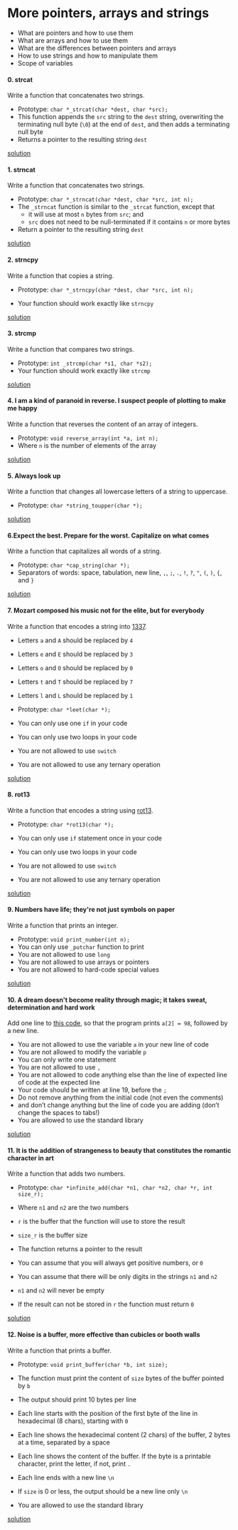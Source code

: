 # More pointers, arrays and strings

- What are pointers and how to use them
- What are arrays and how to use them
- What are the differences between pointers and arrays
- How to use strings and how to manipulate them
- Scope of variables

#### 0. strcat

Write a function that concatenates two strings.

- Prototype: `char *_strcat(char *dest, char *src);`
- This function appends the `src` string to the `dest` string, overwriting the terminating null byte (`\0`) at the end of `dest`, and then adds a terminating null byte
- Returns a pointer to the resulting string `dest`

[solution](/0x06-pointers_arrays_strings/0-strcat.c)

#### 1. strncat

Write a function that concatenates two strings.

- Prototype: `char *_strncat(char *dest, char *src, int n);`
- The `_strncat` function is similar to the `_strcat` function, except that
  - it will use at most `n` bytes from `src`; and
  - `src` does not need to be null-terminated if it contains `n` or more bytes
- Return a pointer to the resulting string `dest`

[solution](/0x06-pointers_arrays_strings/1-strncat.c)

#### 2. strncpy

Write a function that copies a string.

- Prototype: `char *_strncpy(char *dest, char *src, int n);`  

- Your function should work exactly like `strncpy`

[solution](/0x06-pointers_arrays_strings/2-strncpy.c)

#### 3. strcmp

Write a function that compares two strings.

- Prototype: `int _strcmp(char *s1, char *s2);`
- Your function should work exactly like `strcmp`

[solution](/0x06-pointers_arrays_strings/3-strcmp.c)

#### 4. I am a kind of paranoid in reverse. I suspect people of plotting to make me happy

Write a function that reverses the content of an array of integers.

- Prototype: `void reverse_array(int *a, int n);`
- Where `n` is the number of elements of the array

[solution](/0x06-pointers_arrays_strings/4-rev_array.c)

#### 5. Always look up

Write a function that changes all lowercase letters of a string to uppercase.

- Prototype: `char *string_toupper(char *);`

[solution](/0x06-pointers_arrays_strings/5-string_toupper.c)

#### 6.Expect the best. Prepare for the worst. Capitalize on what comes

Write a function that capitalizes all words of a string.

- Prototype: `char *cap_string(char *);`
- Separators of words: space, tabulation, new line, `,`, `;`, `.`, `!`, `?`, `"`, `(`, `)`, `{`, and `}`

[solution](/0x06-pointers_arrays_strings/6-cap_string.c)

#### 7. Mozart composed his music not for the elite, but for everybody

Write a function that encodes a string into [1337](https://alx-intranet.hbtn.io/rltoken/9v9KfpvWnL0GoMu5mozbug "1337").

- Letters `a` and `A` should be replaced by `4`  

- Letters `e` and `E` should be replaced by `3`  

- Letters `o` and `O` should be replaced by `0`  

- Letters `t` and `T` should be replaced by `7`  

- Letters `l` and `L` should be replaced by `1`  

- Prototype: `char *leet(char *);`

- You can only use one `if` in your code

- You can only use two loops in your code

- You are not allowed to use `switch`

- You are not allowed to use any ternary operation

[solution](/0x06-pointers_arrays_strings/7-leet.c)

#### 8. rot13

Write a function that encodes a string using [rot13](https://alx-intranet.hbtn.io/rltoken/YRxmNA7BnP6yZhl09TKX3A "rot13").

- Prototype: `char *rot13(char *);`  

- You can only use `if` statement once in your code

- You can only use two loops in your code

- You are not allowed to use `switch`

- You are not allowed to use any ternary operation

[solution](/0x06-pointers_arrays_strings/100-rot13.c)

#### 9. Numbers have life; they're not just symbols on paper

Write a function that prints an integer.

- Prototype: `void print_number(int n);`
- You can only use `_putchar` function to print
- You are not allowed to use `long`
- You are not allowed to use arrays or pointers
- You are not allowed to hard-code special values

[solution](/0x06-pointers_arrays_strings/101-print_number.c)

#### 10. A dream doesn't become reality through magic; it takes sweat, determination and hard work

Add one line to [this code](https://github.com/holbertonschool/make_magic_happen/blob/master/magic.c "this code"), so that the program prints `a[2] = 98`, followed by a new line.

- You are not allowed to use the variable `a` in your new line of code
- You are not allowed to modify the variable `p`
- You can only write one statement
- You are not allowed to use `,`
- You are not allowed to code anything else than the line of expected line of code at the expected line
- Your code should be written at line 19, before the `;`
- Do not remove anything from the initial code (not even the comments)
- and don’t change anything but the line of code you are adding (don’t change the spaces to tabs!)
- You are allowed to use the standard library

[solution](/0x06-pointers_arrays_strings/102-magic.c)

#### 11. It is the addition of strangeness to beauty that constitutes the romantic character in art

Write a function that adds two numbers.

- Prototype: `char *infinite_add(char *n1, char *n2, char *r, int size_r);`  

- Where `n1` and `n2` are the two numbers

- `r` is the buffer that the function will use to store the result

- `size_r` is the buffer size

- The function returns a pointer to the result

- You can assume that you will always get positive numbers, or `0`

- You can assume that there will be only digits in the strings `n1` and `n2`

- `n1` and `n2` will never be empty

- If the result can not be stored in `r` the function must return `0`

[solution](/0x06-pointers_arrays_strings/103-infinite_add.c)

#### 12. Noise is a buffer, more effective than cubicles or booth walls

Write a function that prints a buffer.

- Prototype: `void print_buffer(char *b, int size);`  

- The function must print the content of `size` bytes of the buffer pointed by `b`  

- The output should print 10 bytes per line

- Each line starts with the position of the first byte of the line in hexadecimal (8 chars), starting with `0`

- Each line shows the hexadecimal content (2 chars) of the buffer, 2 bytes at a time, separated by a space

- Each line shows the content of the buffer. If the byte is a printable character, print the letter, if not, print `.`

- Each line ends with a new line `\n`

- If `size` is 0 or less, the output should be a new line only `\n`

- You are allowed to use the standard library

[solution](/0x06-pointers_arrays_strings/104-print_buffer.c)
